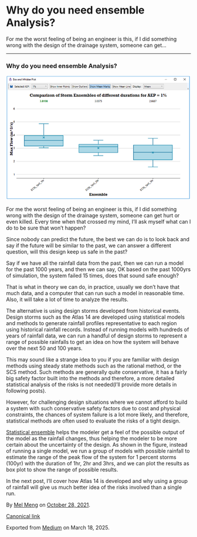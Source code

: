 # Why do you need ensemble Analysis?

For me the worst feeling of being an engineer is this, if I did something wrong with the design of the drainage system, someone can get…

---

### Why do you need ensemble Analysis?

![](images\0_BBRm0lhIZvUOskIa)

For me the worst feeling of being an engineer is this, if I did something wrong with the design of the drainage system, someone can get hurt or even killed. Every time when that crossed my mind, I’ll ask myself what can I do to be sure that won’t happen?

Since nobody can predict the future, the best we can do is to look back and say if the future will be similar to the past, we can answer a different question, will this design keep us safe in the past?

Say if we have all the rainfall data from the past, then we can run a model for the past 1000 years, and then we can say, OK based on the past 1000yrs of simulation, the system failed 15 times, does that sound safe enough?

That is what in theory we can do, in practice, usually we don’t have that much data, and a computer that can run such a model in reasonable time. Also, it will take a lot of time to analyze the results.

The alternative is using design storms developed from historical events. Design storms such as the Atlas 14 are developed using statistical models and methods to generate rainfall profiles representative to each region using historical rainfall records. Instead of running models with hundreds of years of rainfall data, we can run a handful of design storms to represent a range of possible rainfalls to get an idea on how the system will behave over the next 50 and 100 years.

This may sound like a strange idea to you if you are familiar with design methods using steady state methods such as the rational method, or the SCS method. Such methods are generally quite conservative, it has a fairly big safety factor built into the methods and therefore, a more detailed statistical analysis of the risks is not needed(I’ll provide more details in following posts).

However, for challenging design situations where we cannot afford to build a system with such conservative safety factors due to cost and physical constraints, the chances of system failure is a lot more likely, and therefore, statistical methods are often used to evaluate the risks of a tight design.

[Statistical ensemble](https://en.wikipedia.org/wiki/Statistical_ensemble_%28mathematical_physics%29) helps the modeler get a feel of the possible output of the model as the rainfall changes, thus helping the modeler to be more certain about the uncertainty of the design. As shown in the figure, instead of running a single model, we run a group of models with possible rainfall to estimate the range of the peak flow of the system for 1 percent storms (100yr) with the duration of 1hr, 2hr and 3hrs, and we can plot the results as box plot to show the range of possible results.

In the next post, I’ll cover how Atlas 14 is developed and why using a group of rainfall will give us much better idea of the risks involved than a single run.

By [Mel Meng](https://medium.com/@mel-meng-pe) on [October 28, 2021](https://medium.com/p/cba0ee0a22a3).

[Canonical link](https://medium.com/@mel-meng-pe/why-do-you-need-ensemble-analysis-cba0ee0a22a3)

Exported from [Medium](https://medium.com) on March 18, 2025.